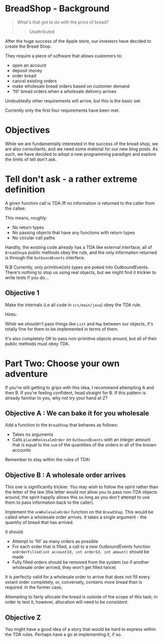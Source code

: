 # BreadShop - Background

> What's that got to do with the price of bread?
>> Unattributed

After the huge success of the Apple store, our investors have decided
to create the Bread Shop.

They require a piece of software that allows customers to:

* open an account
* deposit money
* order bread
* cancel existing orders
* make wholesale bread orders based on customer demand
* 'fill' bread orders when a wholesale delivery arrives

Undoubtedly other requirements will arrive, but this is the basic set.

Currently only the first four requirements have been met.

# Objectives

While we are fundamentally interested in the success of the bread
shop, we are also consultants, and we need some material for our new
blog posts. As such, we have decided to adopt a new programming
paradigm and explore the limits of tell don't ask.

# Tell don't ask - a rather extreme definition

A given function call is TDA iff no information is returned to the
caller from the callee.

This means, roughly:

* No return types
* No passing objects that have any functions with return types
* No circular call paths

Handily, the existing code already has a TDA like external interface;
all of `BreadShop`s public methods obey the rule, and the only
information returned is through the `OutboundEvents` interface.

N.B Currently, only primitive(ish) types are poked into
OutboundEvents. There's nothing to stop us using real objects, but we
might find it trickier to write tests if you do...

## Objective 1

Make the internals (i.e all code in `src/main/java`) obey the TDA rule.

Hints:

While we shouldn't pass things like `List` and `Map` between
our objects, it's totally fine for them to be implemented in terms of
them.

It's also completely OK to pass non-primitive objects around, but all
of their public methods must obey TDA.

# Part Two: Choose your own adventure

If you're still getting to grips with this idea, I recommend
attempting A and then B. If you're feeling confident, head straight
for B. If this pattern is already familiar to you, why not try your
hand at Z?

## Objective A : We can bake it for you wholesale

Add a function to the `BreadShop` that behaves as follows:

* Takes no arguments
* Calls `placeWholesaleOrder` on `OutboundEvents` with an integer
  amount that is equal to the `sum` of the quantities of the orders in
  all of the known accounts

Remember to stay within the rules of TDA!

## Objective B : A wholesale order arrives

This one is significantly trickier. You may wish to follow the spirit
rather than the letter of the law (the letter would not allow you to
pass non-TDA objects around; the spirit happily allows this so long as
you don't attempt to use them to pass information back to the caller).

Implement the `onWholesaleOrder` function on the `BreadShop`. This
would be called when a wholesale order arrives. It takes a single
argument - the quantity of bread that has arrived.

It should:

* Attempt to 'fill' as many orders as possible
* For each order that is filled, a call to a new OutboundEvents function 
  `onOrderFilled(int accountId, int orderId, int amount)` should be made
* Fully filled orders should be removed from the system (so if another 
  wholesale order arrived, they won't get filled twice)

It is perfectly valid for a wholesale order to arrive that does not
fill every extant order completely, or, conversely, contains more
bread than is required. In the former case,

Attempting to fairly allocate the bread is outside of the scope of
this task; in order to test it, however, allocation will need to be
_consistent_.

## Objective Z

You might have a good idea of a story that would be hard to express
within the TDA rules. Perhaps have a go at implementing it, if so.